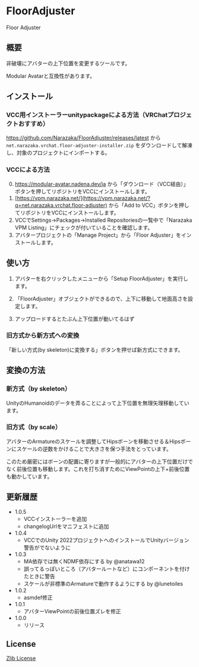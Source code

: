 # FloorAdjuster

Floor Adjuster

## 概要

非破壊にアバターの上下位置を変更するツールです。

Modular Avatarと互換性があります。

## インストール

### VCC用インストーラーunitypackageによる方法（VRChatプロジェクトおすすめ）

https://github.com/Narazaka/FloorAdjuster/releases/latest から `net.narazaka.vrchat.floor-adjuster-installer.zip` をダウンロードして解凍し、対象のプロジェクトにインポートする。

### VCCによる方法

0. https://modular-avatar.nadena.dev/ja から「ダウンロード（VCC経由）」ボタンを押してリポジトリをVCCにインストールします。
1. [https://vpm.narazaka.net/](https://vpm.narazaka.net/?q=net.narazaka.vrchat.floor-adjuster) から「Add to VCC」ボタンを押してリポジトリをVCCにインストールします。
2. VCCでSettings→Packages→Installed Repositoriesの一覧中で「Narazaka VPM Listing」にチェックが付いていることを確認します。
3. アバタープロジェクトの「Manage Project」から「Floor Adjuster」をインストールします。

## 使い方

1. アバターを右クリックしたメニューから「Setup FloorAdjuster」を実行します。

2. 「FloorAdjuster」オブジェクトができるので、上下に移動して地面高さを設定します。

3. アップロードするとたぶん上下位置が動いてるはず

### 旧方式から新方式への変換

「新しい方式(by skeleton)に変換する」ボタンを押せば新方式にできます。

## 変換の方法

### 新方式（by skeleton）

UnityのHumanoidのデータを弄ることによって上下位置を無理矢理移動しています。

### 旧方式（by scale）

アバターのArmatureのスケールを調整してHipsボーンを移動させる＆Hipsボーンにスケールの逆数をかけることで大きさを保つ手法をとっています。

このため厳密にはボーンの配置に寄りますが一般的にアバターの上下位置だけでなく前後位置も移動します。これを打ち消すためにViewPointの上下+前後位置も動かしています。

## 更新履歴

- 1.0.5
  - VCCインストーラーを追加
  - changelogUrlをマニフェストに追加
- 1.0.4
  - VCCでのUnity 2022プロジェクトへのインストールでUnityバージョン警告がでないように
- 1.0.3
  - MA依存では無くNDMF依存にする by @anatawa12
  - 誤ってるっぽいところ（アバタールートなど）にコンポーネントを付けたときに警告
  - スケールが非標準のArmatureで動作するようにする by @lunetoiles
- 1.0.2
  - asmdef修正
- 1.0.1
  - アバターViewPointの前後位置ズレを修正
- 1.0.0
  - リリース

## License

[Zlib License](LICENSE.txt)
